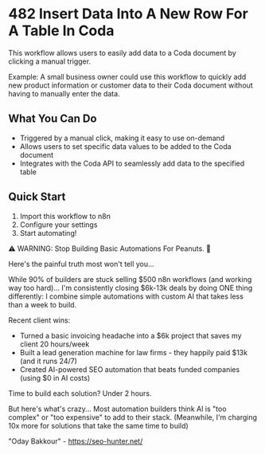 # 482 Insert Data Into A New Row For A Table In Coda

This workflow allows users to easily add data to a Coda document by clicking a manual trigger.

Example: A small business owner could use this workflow to quickly add new product information or customer data to their Coda document without having to manually enter the data.

## What You Can Do
- Triggered by a manual click, making it easy to use on-demand
- Allows users to set specific data values to be added to the Coda document
- Integrates with the Coda API to seamlessly add data to the specified table

## Quick Start
1. Import this workflow to n8n
2. Configure your settings
3. Start automating!

⚠️ WARNING: Stop Building Basic Automations For Peanuts. 🚫

Here's the painful truth most won't tell you...

While 90% of builders are stuck selling $500 n8n workflows (and working way too hard)...
I'm consistently closing $6k-13k deals by doing ONE thing differently:
I combine simple automations with custom AI that takes less than a week to build.

Recent client wins:
* Turned a basic invoicing headache into a $6k project that saves my client 20 hours/week
* Built a lead generation machine for law firms - they happily paid $13k (and it runs 24/7)
* Created AI-powered SEO automation that beats funded companies (using $0 in AI costs)

Time to build each solution? Under 2 hours.

But here's what's crazy...
Most automation builders think AI is "too complex" or "too expensive" to add to their stack.
(Meanwhile, I'm charging 10x more for solutions that take the same time to build)

"Oday Bakkour" - https://seo-hunter.net/
